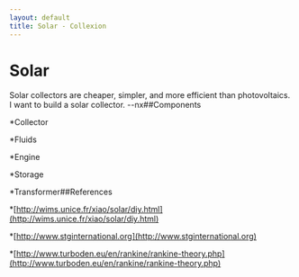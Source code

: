 ```yaml
---
layout: default
title: Solar - Collexion
---
```


# Solar

Solar collectors are cheaper, simpler, and more efficient than photovoltaics. I want to build a solar collector. --nx##Components


*Collector


*Fluids


*Engine


*Storage


*Transformer##References


*[http://wims.unice.fr/xiao/solar/diy.html](http://wims.unice.fr/xiao/solar/diy.html)


*[http://www.stginternational.org](http://www.stginternational.org)


*[http://www.turboden.eu/en/rankine/rankine-theory.php](http://www.turboden.eu/en/rankine/rankine-theory.php)